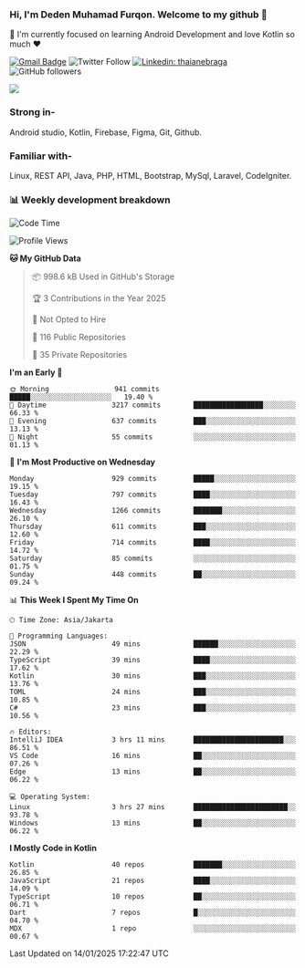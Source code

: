### Hi, I'm Deden Muhamad Furqon. Welcome to my github 👋

<!--
**furqoncreative/furqoncreative** is a ✨ _special_ ✨ repository because its `README.md` (this file) appears on your GitHub profile.

Here are some ideas to get you started:

- 🔭 I’m currently working on ...
- 👯 I’m looking to collaborate on ...
- 🤔 I’m looking for help with ...
- 💬 Ask me about ...
- 📫 How to reach me: ...
- 😄 Pronouns: ...
- ⚡ Fun fact: ...
-->

  🌱 I'm currently focused on learning Android Development and love Kotlin so much ❤ 

[![Gmail Badge](https://img.shields.io/badge/-furqoncreative24@gmail.com-c14438?style=flat-square&logo=Gmail&logoColor=white&link=mailto:furqoncreative24@gmail.com)](mailto:furqoncreative24@gmail.com)
![Twitter Follow](https://img.shields.io/twitter/follow/furqoncreative?label=Follow)
[![Linkedin: thaianebraga](https://img.shields.io/badge/-Deden_Muhamad_Furqon-blue?style=flat-square&logo=Linkedin&logoColor=white&link=https://www.linkedin.com/in/anmol-p-singh/)](https://www.linkedin.com/in/furqoncreative/)
![GitHub followers](https://img.shields.io/github/followers/furqoncreative?label=Follow&style=social)

<img src="https://github-readme-stats.sera5-dev.vercel.app/api?username=furqoncreative&hide=stars&show_icons=true&count_private=true&include_all_commits=true&title_color=#008080&icon_color=#008080&hide_border=true" width="">

### Strong in-

Android studio, Kotlin, Firebase, Figma, Git, Github.

### Familiar with-
Linux, REST API, Java, PHP, HTML, Bootstrap, MySql, Laravel, CodeIgniter.

### 📊 Weekly development breakdown

<!--START_SECTION:waka-->
![Code Time](http://img.shields.io/badge/Code%20Time-2%2C738%20hrs%203%20mins-blue)

![Profile Views](http://img.shields.io/badge/Profile%20Views-1-blue)

**🐱 My GitHub Data** 

> 📦 998.6 kB Used in GitHub's Storage 
 > 
> 🏆 3 Contributions in the Year 2025
 > 
> 🚫 Not Opted to Hire
 > 
> 📜 116 Public Repositories 
 > 
> 🔑 35 Private Repositories 
 > 
**I'm an Early 🐤** 

```text
🌞 Morning                941 commits         █████░░░░░░░░░░░░░░░░░░░░   19.40 % 
🌆 Daytime                3217 commits        █████████████████░░░░░░░░   66.33 % 
🌃 Evening                637 commits         ███░░░░░░░░░░░░░░░░░░░░░░   13.13 % 
🌙 Night                  55 commits          ░░░░░░░░░░░░░░░░░░░░░░░░░   01.13 % 
```
📅 **I'm Most Productive on Wednesday** 

```text
Monday                   929 commits         █████░░░░░░░░░░░░░░░░░░░░   19.15 % 
Tuesday                  797 commits         ████░░░░░░░░░░░░░░░░░░░░░   16.43 % 
Wednesday                1266 commits        ███████░░░░░░░░░░░░░░░░░░   26.10 % 
Thursday                 611 commits         ███░░░░░░░░░░░░░░░░░░░░░░   12.60 % 
Friday                   714 commits         ████░░░░░░░░░░░░░░░░░░░░░   14.72 % 
Saturday                 85 commits          ░░░░░░░░░░░░░░░░░░░░░░░░░   01.75 % 
Sunday                   448 commits         ██░░░░░░░░░░░░░░░░░░░░░░░   09.24 % 
```


📊 **This Week I Spent My Time On** 

```text
🕑︎ Time Zone: Asia/Jakarta

💬 Programming Languages: 
JSON                     49 mins             ██████░░░░░░░░░░░░░░░░░░░   22.29 % 
TypeScript               39 mins             ████░░░░░░░░░░░░░░░░░░░░░   17.62 % 
Kotlin                   30 mins             ███░░░░░░░░░░░░░░░░░░░░░░   13.76 % 
TOML                     24 mins             ███░░░░░░░░░░░░░░░░░░░░░░   10.85 % 
C#                       23 mins             ███░░░░░░░░░░░░░░░░░░░░░░   10.56 % 

🔥 Editors: 
IntelliJ IDEA            3 hrs 11 mins       ██████████████████████░░░   86.51 % 
VS Code                  16 mins             ██░░░░░░░░░░░░░░░░░░░░░░░   07.26 % 
Edge                     13 mins             ██░░░░░░░░░░░░░░░░░░░░░░░   06.22 % 

💻 Operating System: 
Linux                    3 hrs 27 mins       ███████████████████████░░   93.78 % 
Windows                  13 mins             ██░░░░░░░░░░░░░░░░░░░░░░░   06.22 % 
```

**I Mostly Code in Kotlin** 

```text
Kotlin                   40 repos            ███████░░░░░░░░░░░░░░░░░░   26.85 % 
JavaScript               21 repos            ████░░░░░░░░░░░░░░░░░░░░░   14.09 % 
TypeScript               10 repos            ██░░░░░░░░░░░░░░░░░░░░░░░   06.71 % 
Dart                     7 repos             █░░░░░░░░░░░░░░░░░░░░░░░░   04.70 % 
MDX                      1 repo              ░░░░░░░░░░░░░░░░░░░░░░░░░   00.67 % 
```




 Last Updated on 14/01/2025 17:22:47 UTC
<!--END_SECTION:waka-->
